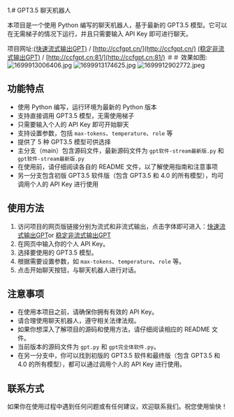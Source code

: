 1.# GPT3.5 聊天机器人

本项目是一个使用 Python 编写的聊天机器人，基于最新的 GPT3.5 模型。它可以在无需梯子的情况下运行，并且只需要输入 API Key 即可进行聊天。

项目网址:[(快速流式输出GPT)](http://ccfgpt.cn/)   / [http://ccfgpt.cn/](http://ccfgpt.cn/)
         [(稳定非流式输出GPT)](http://ccfgpt.cn:81/)  /  [http://ccfgpt.cn:81/](http://ccfgpt.cn:81/) 
＃＃ 效果如图:![1699913006406.jpg](https://github.com/buwanyuanshen/FREE-EASY-GPT-by-python-html/assets/144007759/3790e5fc-9f3a-431f-bc53-10eab101d163)
![1699913174625.jpg](https://github.com/buwanyuanshen/FREE-EASY-GPT-by-python-html/assets/144007759/7f59b8fa-704a-48b6-9975-9b918d9fb993)
![1699912902772.jpeg](https://github.com/buwanyuanshen/FREE-EASY-GPT-by-python-html/assets/144007759/da10382f-57f8-4426-9ce1-7969f9949ef6)
## 功能特点

- 使用 Python 编写，运行环境为最新的 Python 版本
- 支持直接调用 GPT3.5 模型，无需使用梯子
- 只需要输入个人的 API Key 即可开始聊天
- 支持设置参数，包括 `max-tokens`、`temperature`、`role` 等
- 提供了 5 种 GPT3.5 模型可供选择
- 主分支（main）包含源码文件，最新源码文件为 `gpt软件-stream最新版.py` 和 `gpt软件-stream最新版.py`
- 在使用前，请仔细阅读各自的 README 文件，以了解使用指南和注意事项
- 另一分支包含初版 GPT3.5 软件版（包含 GPT3.5 和 4.0 的所有模型），均可调用个人的 API Key 进行使用

## 使用方法

1. 访问项目的网页版链接分别为流式和非流式输出，点击字体即可进入：[快速流式输出GPT](http://ccfgpt.cn/)or
[稳定非流式输出GPT](http://ccfgpt.cn:81/)
2. 在网页中输入你的个人 API Key。
3. 选择要使用的 GPT3.5 模型。
4. 根据需要设置参数，如 `max-tokens`、`temperature`、`role` 等。
5. 点击开始聊天按钮，与聊天机器人进行对话。

## 注意事项

- 在使用本项目之前，请确保你拥有有效的 API Key。
- 请合理使用聊天机器人，遵守相关法律法规。
- 如果你想深入了解项目的源码和使用方法，请仔细阅读相应的 README 文件。
- 当前版本的源码文件为 `gpt.py` 和 `gpt完全体软件.py`。
- 在另一分支中，你可以找到初版的 GPT3.5 软件和最终版（包含 GPT3.5 和 4.0 的所有模型），都可以通过调用个人的 API Key 进行使用。

## 联系方式

如果你在使用过程中遇到任何问题或有任何建议，欢迎联系我们。祝您使用愉快！
